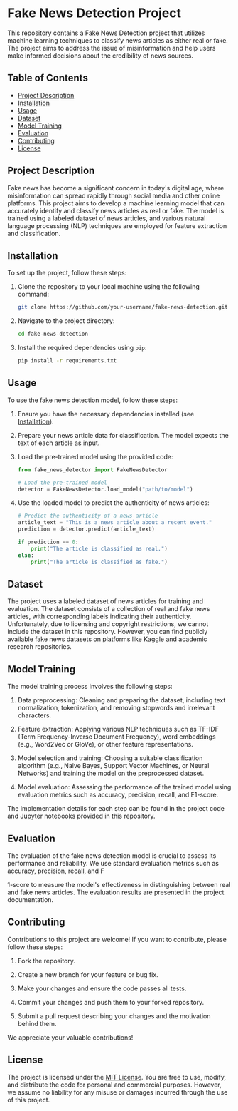 # Fake News Detection Project

This repository contains a Fake News Detection project that utilizes machine learning techniques to classify news articles as either real or fake. The project aims to address the issue of misinformation and help users make informed decisions about the credibility of news sources.

## Table of Contents

- [Project Description](#project-description)
- [Installation](#installation)
- [Usage](#usage)
- [Dataset](#dataset)
- [Model Training](#model-training)
- [Evaluation](#evaluation)
- [Contributing](#contributing)
- [License](#license)

## Project Description

Fake news has become a significant concern in today's digital age, where misinformation can spread rapidly through social media and other online platforms. This project aims to develop a machine learning model that can accurately identify and classify news articles as real or fake. The model is trained using a labeled dataset of news articles, and various natural language processing (NLP) techniques are employed for feature extraction and classification.

## Installation

To set up the project, follow these steps:

1. Clone the repository to your local machine using the following command:

   ```bash
   git clone https://github.com/your-username/fake-news-detection.git
   ```

2. Navigate to the project directory:

   ```bash
   cd fake-news-detection
   ```

3. Install the required dependencies using `pip`:

   ```bash
   pip install -r requirements.txt
   ```

## Usage

To use the fake news detection model, follow these steps:

1. Ensure you have the necessary dependencies installed (see [Installation](#installation)).

2. Prepare your news article data for classification. The model expects the text of each article as input.

3. Load the pre-trained model using the provided code:

   ```python
   from fake_news_detector import FakeNewsDetector

   # Load the pre-trained model
   detector = FakeNewsDetector.load_model("path/to/model")
   ```

4. Use the loaded model to predict the authenticity of news articles:

   ```python
   # Predict the authenticity of a news article
   article_text = "This is a news article about a recent event."
   prediction = detector.predict(article_text)

   if prediction == 0:
       print("The article is classified as real.")
   else:
       print("The article is classified as fake.")
   ```

## Dataset

The project uses a labeled dataset of news articles for training and evaluation. The dataset consists of a collection of real and fake news articles, with corresponding labels indicating their authenticity. Unfortunately, due to licensing and copyright restrictions, we cannot include the dataset in this repository. However, you can find publicly available fake news datasets on platforms like Kaggle and academic research repositories.

## Model Training

The model training process involves the following steps:

1. Data preprocessing: Cleaning and preparing the dataset, including text normalization, tokenization, and removing stopwords and irrelevant characters.

2. Feature extraction: Applying various NLP techniques such as TF-IDF (Term Frequency-Inverse Document Frequency), word embeddings (e.g., Word2Vec or GloVe), or other feature representations.

3. Model selection and training: Choosing a suitable classification algorithm (e.g., Naive Bayes, Support Vector Machines, or Neural Networks) and training the model on the preprocessed dataset.

4. Model evaluation: Assessing the performance of the trained model using evaluation metrics such as accuracy, precision, recall, and F1-score.

The implementation details for each step can be found in the project code and Jupyter notebooks provided in this repository.

## Evaluation

The evaluation of the fake news detection model is crucial to assess its performance and reliability. We use standard evaluation metrics such as accuracy, precision, recall, and F

1-score to measure the model's effectiveness in distinguishing between real and fake news articles. The evaluation results are presented in the project documentation.

## Contributing

Contributions to this project are welcome! If you want to contribute, please follow these steps:

1. Fork the repository.

2. Create a new branch for your feature or bug fix.

3. Make your changes and ensure the code passes all tests.

4. Commit your changes and push them to your forked repository.

5. Submit a pull request describing your changes and the motivation behind them.

We appreciate your valuable contributions!

## License

The project is licensed under the [MIT License](LICENSE). You are free to use, modify, and distribute the code for personal and commercial purposes. However, we assume no liability for any misuse or damages incurred through the use of this project.
